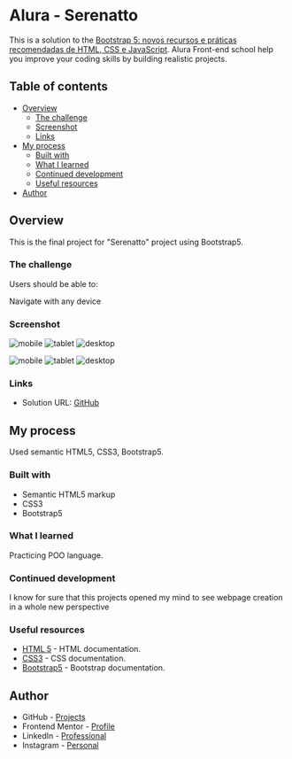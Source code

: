 # Alura - Serenatto
 
This is a solution to the [Bootstrap 5: novos recursos e práticas recomendadas de HTML, CSS e JavaScript](https://cursos.alura.com.br/course/bootstrap-5-novos-recursos-praticas-html-css-javascript). Alura Front-end school help you improve your coding skills by building realistic projects.  

## Table of contents

- [Overview](#overview)
  - [The challenge](#the-challenge)
  - [Screenshot](#screenshot)
  - [Links](#links)
- [My process](#my-process)
  - [Built with](#built-with)
  - [What I learned](#what-i-learned)
  - [Continued development](#continued-development)
  - [Useful resources](#useful-resources)
- [Author](#author)

## Overview

This is the final project for "Serenatto" project using Bootstrap5.

### The challenge

Users should be able to:

Navigate with any device

### Screenshot
![mobile](./assets/ss/mobile-l.png)
![tablet](./assets/ss/tablet-l.png)
![desktop](./assets/ss/desktop-l.png)

![mobile](./assets/ss/mobile-d.png)
![tablet](./assets/ss/tablet-d.png)
![desktop](./assets/ss/desktop-d.png)


### Links

- Solution URL: [GitHub](https://github.com/ViniCellist/Alura-Serenatto)

## My process

Used semantic HTML5, CSS3, Bootstrap5.

### Built with

- Semantic HTML5 markup
- CSS3
- Bootstrap5

### What I learned

Practicing POO language.

### Continued development

I know for sure that this projects opened my mind to see webpage creation in a whole new perspective

### Useful resources

- [HTML 5](https://developer.mozilla.org/en-US/docs/Web) - HTML documentation.
- [CSS3](https://developer.mozilla.org/pt-BR/docs/Web/CSS) - CSS documentation.
- [Bootstrap5](https://getbootstrap.com/docs/5.3/migration/) - Bootstrap documentation.

## Author

- GitHub - [Projects](https://github.com/ViniCellist)
- Frontend Mentor - [Profile](https://www.frontendmentor.io/profile/ViniCellist)
- LinkedIn - [Professional](https://www.linkedin.com/in/viniciussouzaduarte/)
- Instagram - [Personal](https://www.instagram.com/vinicius_duartesd/)